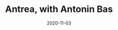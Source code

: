 ---
title: "Antrea, with Antonin Bas"
date: 2020-11-03
excerpt: Interview of Antonin Bas on the Google Kubernetes Podcast, hosted by Craig Box and Adam Glick
external: https://kubernetespodcast.com/episode/128-antrea/
image: /img/posts/google-kubernetes-podcast-logo.png
---